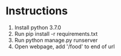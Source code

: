 # Instructions
1. Install python 3.7.0
2. Run pip install -r requirements.txt 
3. Run python manage.py runserver
4. Open webpage, add '/food' to end of url